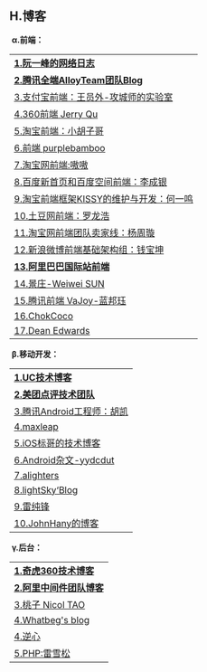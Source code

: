 <h2>H.博客</h2>
<p>&nbsp;<strong>&alpha;.前端：</strong></p>
<table>
  <tr>
    <td><a href="http://www.ruanyifeng.com/blog/" target="_blank"><strong>1.阮一峰的网络日志</strong></a></td>
  </tr>
  <tr>
    <td><a href="http://www.alloyteam.com/author/tat-sheran/" target="_blank"><strong>2.腾讯全端AlloyTeam团队Blog</strong></a></td>
  </tr>
  <tr>
    <td><a href="http://lab.yuanwai.wang/" target="_blank">3.支付宝前端：王员外-攻城师的实验室</a></td>
  </tr>
  <tr>
    <td><a href="https://imququ.com/" target="_blank">4.360前端 Jerry Qu</a></td>
  </tr>
  <tr>
    <td><a href="http://www.barretlee.com/entry/" target="_blank">5.淘宝前端：小胡子哥</a></td>
  </tr>
  <tr>
    <td><a href="http://purplebamboo.github.io/" target="_blank">6.前端 purplebamboo</a></td>
  </tr>
  <tr>
    <td><a href="http://www.aoao.org.cn/" target="_blank">7.淘宝网前端:嗷嗷</a></td>
  </tr>
  <tr>
    <td><a href="http://www.welefen.com/" target="_blank">8.百度新首页和百度空间前端：李成银</a></td>
  </tr>
  <tr>
    <td><a href="http://docs.kissyui.com/" target="_blank">9.淘宝前端框架KISSY的维护与开发：何一鸣</a></td>
  </tr>
  <tr>
    <td><a href="http://luolonghao.iteye.com/" target="_blank">10.土豆网前端：罗龙浩</a></td>
  </tr>
  <tr>
    <td><a href="https://github.com/fool2fish/blog/issues?q=is%3Aopen" target="_blank">11.淘宝网前端团队卖家线：杨周璇</a></td>
  </tr>
  <tr>
    <td><a href="http://w3help.org/zh-cn/kb/" target="_blank">12.新浪微博前端基础架构组：钱宝坤</a></td>
  </tr>
  <tr>
    <td><a href="http://www.cnblogs.com/dolphinX/" target="_blank"><strong>13.阿里巴巴国际站前端</strong></a></td>
  </tr>
  <tr>
    <td><a href="http://wwsun.github.io/" target="_blank">14.景庄-Weiwei SUN</a></td>
  </tr>
  <tr>
    <td><a href="http://www.cnblogs.com/vajoy/" target="_blank">15.腾讯前端 VaJoy-蓝邦珏</a></td>
  </tr>
  <tr>
    <td><a href="http://chokcoco.github.io/magicCss/html/index.html" target="_blank">16.ChokCoco</a></td>
  </tr>
  <tr>
    <td><a href="http://dean.edwards.name/weblog/2005/10/add-event/" target="_blank">17.Dean Edwards</a></td>
  </tr>
</table>

<p>&nbsp;<strong>&beta;.移动开发：</strong></p>
<table>
  <tr>
    <td><a href="http://tech.uc.cn/" target="_blank"><strong>1.UC技术博客</strong></a></td>
  </tr>
  <tr>
    <td><a href="http://tech.meituan.com/" target="_blank"><strong>2.美团点评技术团队</strong></a></td>
  </tr>
  <tr>
    <td><a href="http://hukai.me/" target="_blank">3.腾讯Android工程师：胡凯</a></td>
  </tr>
  <tr>
    <td><a href="https://blog.maxleap.cn/?lang=zh" target="_blank">4.maxleap</a></td>
  </tr>
  <tr>
    <td><a href="http://www.henishuo.com/" target="_blank">5.iOS标哥的技术博客</a></td>
  </tr>
  <tr>
    <td><a href="http://yydcdut.com/" target="_blank">6.Android杂文-yydcdut</a></td>
  </tr>
  <tr>
    <td><a href="http://alighters.com/" target="_blank">7.alighters</a></td>
  </tr>
  <tr>
    <td><a href="http://www.lightskystreet.com/" target="_blank">8.lightSky&lsquo;Blog</a></td>
  </tr>
  <tr>
    <td><a href="http://www.leichunfeng.com/" target="_blank">9.雷纯锋</a></td>
  </tr>
  <tr>
    <td><a href="http://johnhany.net/" target="_blank">10.JohnHany的博客</a></td>
  </tr>
</table>

<p>&nbsp;<strong>&gamma;.后台：</strong></p>
<table>
  <tr>
    <td><a href="http://blogs.360.cn/" target="_blank"><strong>1.奇虎360技术博客</strong></a></td>
  </tr>
  <tr>
    <td><a href="http://jm.taobao.org/" target="_blank"><strong>2.阿里中间件团队博客</strong></a></td>
  </tr>
  <tr>
    <td><a href="http://taozj.org/" target="_blank">3.桃子&nbsp;Nicol TAO</a></td>
  </tr>
  <tr>
    <td><a href="http://whatbeg.com/" target="_blank">4.Whatbeg's blog</a></td>
  </tr>
  <tr>
    <td><a href="http://www.cnblogs.com/kissdodog/" target="_blank">4.逆心</a></td>
  </tr>
  <tr>
    <td><a href="http://www.leixuesong.cn/" target="_blank">5.PHP:雷雪松</a></td>
  </tr>
</table>
